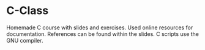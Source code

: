 # C-Class
 Homemade C course with slides and exercises. Used online resources for documentation. References can be found within the slides. C scripts use the GNU compiler.
